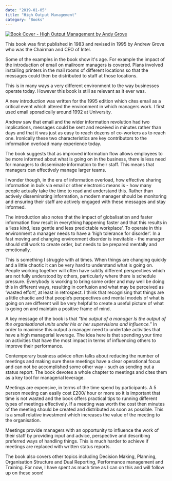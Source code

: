 ```yaml
---
date: "2019-01-05"
title: "High Output Management"
category: "Books"
---
```


[![Book Cover - High Output Management by Andy Grove](/images/high-output-management.jpg)](https://www.amazon.co.uk/High-Output-Management-Andrew-Grove/dp/0679762884)

This book was first published in 1983 and revised in 1995 by Andrew Grove who was the Chairman and CEO of Intel.

Some of the examples in the book show it's age. For example the impact of the introduction of email on mailroom managers 
is covered. Plans involved installing printers in the mail rooms of different locations so that the messages could then 
be distributed to staff at those locations.

This is in many ways a very different environment to the way businesses operate today. However this book is still as 
relevant as it ever was.

A new introduction was written for the 1995 edition which cites email as a critical event which altered the environment 
in which managers work. I first used email sporadically around 1992 at University.

Andrew saw that email and the wider information revolution had two implications, messages could be sent and received in 
minutes rather than days and that it was just as easy to reach dozens of co-workers as to reach one. Ironically these 
two characteristics are key contributors to the information overload many experience today.

The book suggests that as improved information flow allows employees to be more informed about what is going on in the
business, there is less need for managers to disseminate information to their staff. This means that managers can effectively 
manage larger teams.

I wonder though, in the era of information overload, how effective sharing information in bulk via email or other 
electronic means is - how many people actually take the time to read and understand this. Rather than actively disseminating 
information, a modern manager should be monitoring and ensuring their staff are actively engaged with these messages and 
stay informed.

The introduction also notes that the impact of globalisation and faster information flow result in everything happening 
faster and that this results in a ‘less kind, less gentle and less predictable workplace’. To operate in this 
environment a manager needs to have a ‘high tolerance for disorder’. In a fast moving and changing environment disorder 
is inevitable - the manager should still work to create order, but needs to be prepared mentally and emotionally.

This is something I struggle with at times. When things are changing quickly and a little chaotic it can be very hard 
to understand what is going on. People working together will often have subtly different perspectives which are not 
fully understood by others, particularly where there is schedule pressure. Everybody is working to bring some order 
and may well be doing this in different ways, resulting in confusion and what may be perceived as ‘wasted effort’, 
at least in retrospect. I think that recognising that things are a little chaotic and that people’s perspectives and 
mental models of what is going on are different will be very helpful to create a useful picture of what is going on 
and maintain a positive frame of mind.

A key message of the book is that *“the output of a manager Is the output of the organisational units under his or her 
supervisions and influence.”* In order to maximise this output a manager need to undertake activities that have a high 
managerial leverage. The idea here is that spending your time on activities that have the most impact in terms of 
influencing others to improve their performance.

Contemporary business advice often talks about reducing the number of meetings and making sure these meetings have a 
clear operational focus and can not be accomplished some other way - such as sending out a status report. The book 
devotes a whole chapter to meetings and cites them as a key tool for managerial leverage.

Meetings are expensive, in terms of the time spend by participants. A 5 person meeting can easily cost £200/ hour or 
more so it is important that time is not wasted and the book offers practical tips to running different types of 
meetings effectively. If a meeting was worth the cost then minutes of the meeting should be created and distributed as soon as 
possible. This is a small relative investment which increases the value of the meeting to the organisation.

Meetings provide managers with an opportunity to influence the work of their staff by providing input and advice, 
perspective and describing preferred ways of handling things. This is much harder to achieve if meetings 
are replaced with written status reports.

The book also covers other topics including Decision Making, Planning, Organisation Structure and Dual Reporting, 
Performance management and Training. For now, I have spent as much time as I can on this and will follow up on these soon!
